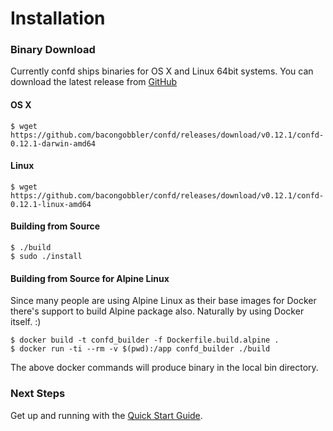# Installation

### Binary Download

Currently confd ships binaries for OS X and Linux 64bit systems. You can download the latest release from [GitHub](https://github.com/bacongobbler/confd/releases)

#### OS X

```
$ wget https://github.com/bacongobbler/confd/releases/download/v0.12.1/confd-0.12.1-darwin-amd64
```

#### Linux

```
$ wget https://github.com/bacongobbler/confd/releases/download/v0.12.1/confd-0.12.1-linux-amd64
```

#### Building from Source

```
$ ./build
$ sudo ./install
```

#### Building from Source for Alpine Linux

Since many people are using Alpine Linux as their base images for Docker there's support to build Alpine package also. Naturally by using Docker itself. :)

```
$ docker build -t confd_builder -f Dockerfile.build.alpine .
$ docker run -ti --rm -v $(pwd):/app confd_builder ./build
```
The above docker commands will produce binary in the local bin directory.

### Next Steps

Get up and running with the [Quick Start Guide](quick-start-guide.md).
